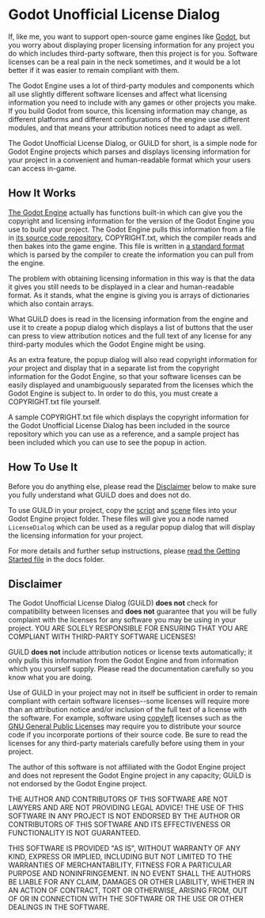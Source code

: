 Godot Unofficial License Dialog
===============================

If, like me, you want to support open-source game engines like [Godot], but you
worry about displaying proper licensing information for any project you do
which includes third-party software, then this project is for you.  Software
licenses can be a real pain in the neck sometimes, and it would be a lot better
if it was easier to remain compliant with them.

The Godot Engine uses a lot of third-party modules and components which all use
slightly different software licenses and affect what licensing information you
need to include with any games or other projects you make.  If you build Godot
from source, this licensing information may change, as different platforms and
different configurations of the engine use different modules, and that means
your attribution notices need to adapt as well.

The Godot Unofficial License Dialog, or GUiLD for short, is a simple node for
Godot Engine projects which parses and displays licensing information for your
project in a convenient and human-readable format which your users can access
in-game.

How It Works
------------

[The Godot Engine][Godot] actually has functions built-in which can give you
the copyright and licensing information for the version of the Godot Engine you
use to build your project.  The Godot Engine pulls this information from a file
in [its source code repository][godot source], COPYRIGHT.txt, which the
compiler reads and then bakes into the game engine.  This file is written in
[a standard format][debian license file format] which is parsed by the compiler
to create the information you can pull from the engine.

The problem with obtaining licensing information in this way is that the data
it gives you still needs to be displayed in a clear and human-readable format.
As it stands, what the engine is giving you is arrays of dictionaries which
also contain arrays.

What GUiLD does is read in the licensing information from the engine and use
it to create a popup dialog which displays a list of buttons that the user can
press to view attribution notices and the full text of any license for any
third-party modules which the Godot Engine might be using.

As an extra feature, the popup dialog will also read copyright information for
_your_ project and display that in a separate list from the copyright
information for the Godot Engine, so that your software licenses can be easily
displayed and unambiguously separated from the licenses which the Godot Engine
is subject to.  In order to do this, you must create a COPYRIGHT.txt file
yourself.

A sample COPYRIGHT.txt file which displays the copyright information
for the Godot Unofficial License Dialog has been included in the source
repository which you can use as a reference, and a sample project has been
included which you can use to see the popup in action.

How To Use It
-------------

Before you do anything else, please read the [Disclaimer](#disclaimer) below to
make sure you fully understand what GUiLD does and does not do.

To use GUiLD in your project, copy the [script](license_dialog.gd) and
[scene](license_dialog.tscn) files into your Godot Engine project folder.
These files will give you a node named `LicenseDialog` which can be used as a
regular popup dialog that will display the licensing information for your
project.

For more details and further setup instructions, please [read the Getting
Started file][Getting Started] in the docs folder.

Disclaimer
----------

The Godot Unofficial License Dialog (GUiLD) **does not** check for
compatibility between licenses and **does not** guarantee that you will be
fully complaint with the licenses for any software you may be using in your
project.  YOU ARE SOLELY RESPONSIBLE FOR ENSURING THAT YOU ARE COMPLIANT WITH
THIRD-PARTY SOFTWARE LICENSES!

GUiLD **does not** include attribution notices or license texts automatically;
it only pulls this information from the Godot Engine and from information which
you yourself supply.  Please read the documentation carefully so you know what
you are doing.

Use of GUiLD in your project may not in itself be sufficient in order to remain
compliant with certain software licenses--some licenses will require more than
an attribution notice and/or inclusion of the full text of a license with the
software.  For example, software using [copyleft] licenses such as the [GNU
General Public Licenses][GPL] may require you to distribute your source code if
you incorporate portions of their source code.  Be sure to read the licenses
for any third-party materials carefully before using them in your project.

The author of this software is not affiliated with the Godot Engine project and
does not represent the Godot Engine project in any capacity; GUiLD is not
endorsed by the Godot Engine project.

THE AUTHOR AND CONTRIBUTORS OF THIS SOFTWARE ARE NOT LAWYERS AND ARE NOT
PROVIDING LEGAL ADVICE!  THE USE OF THIS SOFTWARE IN ANY PROJECT IS NOT
ENDORSED BY THE AUTHOR OR CONTRIBUTORS OF THIS SOFTWARE AND ITS EFFECTIVENESS
OR FUNCTIONALITY IS NOT GUARANTEED.

THIS SOFTWARE IS PROVIDED "AS IS", WITHOUT WARRANTY OF ANY KIND,
EXPRESS OR IMPLIED, INCLUDING BUT NOT LIMITED TO THE WARRANTIES OF
MERCHANTABILITY, FITNESS FOR A PARTICULAR PURPOSE AND NONINFRINGEMENT.
IN NO EVENT SHALL THE AUTHORS BE LIABLE FOR ANY CLAIM, DAMAGES OR
OTHER LIABILITY, WHETHER IN AN ACTION OF CONTRACT, TORT OR OTHERWISE,
ARISING FROM, OUT OF OR IN CONNECTION WITH THE SOFTWARE OR THE USE OR
OTHER DEALINGS IN THE SOFTWARE.

[Godot]: https://godotengine.org/
[godot source]: https://github.com/godotengine/godot/
[debian license file format]: https://www.debian.org/doc/packaging-manuals/copyright-format/1.0/
[Getting Started]: docs/GETTING_STARTED.md
[copyleft]: https://en.wikipedia.org/wiki/Copyleft
[GPL]: https://en.wikipedia.org/wiki/GNU_General_Public_License
